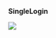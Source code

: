 <b>SingleLogin</b>

<img src=https://github.com/Qusaihija/securinets-valentine-2024/blob/main/images/image1.PNG>
